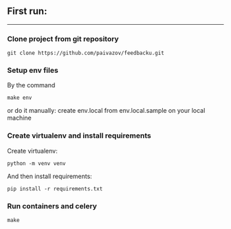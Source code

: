 ## First run:
___


### Clone project from git repository
```shell
git clone https://github.com/paivazov/feedbacku.git
```

### Setup env files
By the command
```shell
make env
```
or do it manually: create env.local from env.local.sample on your local machine


### Create virtualenv and install requirements
Create virtualenv:
```shell
python -m venv venv
```
And then install requirements:
```shell
pip install -r requirements.txt
```

### Run containers and celery
```shell
make
```
